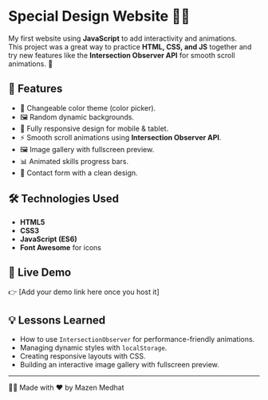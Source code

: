 # Special Design Website 🎨✨

My first website using **JavaScript** to add interactivity and animations.  
This project was a great way to practice **HTML, CSS, and JS** together and try new features like the **Intersection Observer API** for smooth scroll animations. 🚀  

## 📌 Features
- 🎨 Changeable color theme (color picker).
- 🖼️ Random dynamic backgrounds.
- 📱 Fully responsive design for mobile & tablet.
- ⚡ Smooth scroll animations using **Intersection Observer API**.
- 🖼️ Image gallery with fullscreen preview.
- 📊 Animated skills progress bars.
- 📝 Contact form with a clean design.

## 🛠️ Technologies Used
- **HTML5**
- **CSS3**
- **JavaScript (ES6)**
- **Font Awesome** for icons

## 🚀 Live Demo
👉 [Add your demo link here once you host it]

## 💡 Lessons Learned
- How to use `IntersectionObserver` for performance-friendly animations.
- Managing dynamic styles with `localStorage`.
- Creating responsive layouts with CSS.
- Building an interactive image gallery with fullscreen preview.

---

👨‍💻 Made with ❤️ by Mazen Medhat
